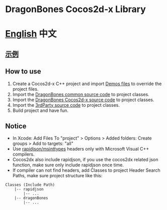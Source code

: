 # DragonBones Cocos2d-x Library

<p align="center">

# [English](./Readme.md) 中文 

</p>

## [示例](./Demos/)

## How to use
1. Create a Cocos2d-x C++ project and import [Demos files](./Demos/) to override the project files.
2. Import the [DragonBones common source code](../DragonBones/src/) to project classes.
3. Import the [DragonBones Cocos2d-x source code](./src/) to project classes.
4. Import the [3rdParty source code](../3rdParty/) to project classes.
5. Build project and have fun.

## Notice
* In Xcode: Add Files To "project" > Options > Added folders: Create groups > Add to targets: "all"
* Use [rapidjson/msinttypes](../3rdParty/rapidjson/msinttypes) headers only with Microsoft Visual C++ compilers.
* Cocos2dx also include rapidjson, if you use the cocos2dx related json function, make sure only include rapidjson once time.
* If compiler can not find headers, add Classes to project Header Search Paths, make sure project structure like this:
```
Classes (Include Path)
    |-- rapidjson
        |-- ...
    |-- dragonBones
        |-- ...
```
